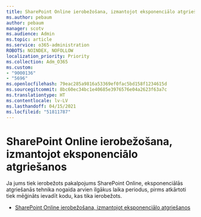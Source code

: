 ```yaml
---
title: SharePoint Online ierobežošana, izmantojot eksponenciālo atgriešanos
ms.author: pebaum
author: pebaum
manager: scotv
ms.audience: Admin
ms.topic: article
ms.service: o365-administration
ROBOTS: NOINDEX, NOFOLLOW
localization_priority: Priority
ms.collection: Adm_O365
ms.custom:
- "9000136"
- "5696"
ms.openlocfilehash: 79eac285a9816a53369ef0fac5bd158f1234615d
ms.sourcegitcommit: 8bc60ec34bc1e40685e3976576e04a2623f63a7c
ms.translationtype: HT
ms.contentlocale: lv-LV
ms.lasthandoff: 04/15/2021
ms.locfileid: "51811787"
---
```

# <a name="handle-sharepoint-online-throttling-by-using-exponential-back-off"></a>SharePoint Online ierobežošana, izmantojot eksponenciālo atgriešanos

Ja jums tiek ierobežots pakalpojums SharePoint Online, eksponenciālās atgriešanās tehnika nogaida arvien ilgākus laika periodus, pirms atkārtoti tiek mēģināts ievadīt kodu, kas tika ierobežots.

- [SharePoint Online ierobežošana, izmantojot eksponenciālo atgriešanos](https://docs.microsoft.com/sharepoint/dev/solution-guidance/handle-sharepoint-online-throttling-by-using-exponential-back-off)

